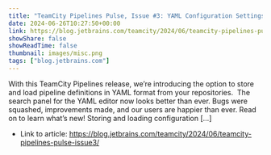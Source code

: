 ```yaml
---
title: "TeamCity Pipelines Pulse, Issue #3: YAML Configuration Settings"
date: 2024-06-26T10:27:50+00:00
link: https://blog.jetbrains.com/teamcity/2024/06/teamcity-pipelines-pulse-issue3/
showShare: false
showReadTime: false
thumbnail: images/misc.png
tags: ["blog.jetbrains.com"]
---
```

With this TeamCity Pipelines release, we’re introducing the option to store and load pipeline definitions in YAML format from your repositories.  The search panel for the YAML editor now looks better than ever. Bugs were squashed, improvements made, and our users are happier than ever. Read on to learn what’s new! Storing and loading configuration […]

- Link to article: https://blog.jetbrains.com/teamcity/2024/06/teamcity-pipelines-pulse-issue3/